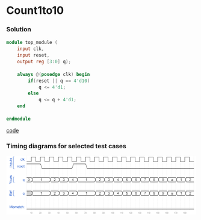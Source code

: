 # Count1to10
### Solution
```Verilog
module top_module (
    input clk,
    input reset,
    output reg [3:0] q);
    
    always @(posedge clk) begin
        if(reset || q == 4'd10)
            q <= 4'd1;
        else
            q <= q + 4'd1;
    end

endmodule
```
[code](./101.v)

### Timing diagrams for selected test cases
![result](./result.png)